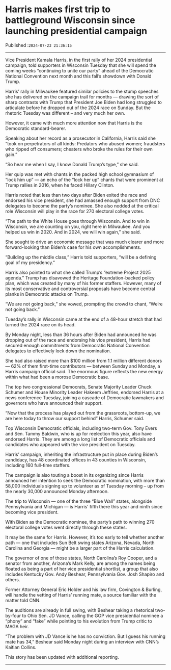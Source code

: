 # Harris makes first trip to battleground Wisconsin since launching presidential campaign

Published :`2024-07-23 21:36:15`

---

Vice President Kamala Harris, in the first rally of her 2024 presidential campaign, told supporters in Wisconsin Tuesday that she will spend the coming weeks “continuing to unite our party” ahead of the Democratic National Convention next month and this fall’s showdown with Donald Trump.

Harris’ rally in Milwaukee featured similar policies to the stump speeches she has delivered on the campaign trail for months — drawing the sort of sharp contrasts with Trump that President Joe Biden had long struggled to articulate before he dropped out of the 2024 race on Sunday. But the rhetoric Tuesday was different – and very much her own.

However, it came with much more attention now that Harris is the Democratic standard-bearer.

Speaking about her record as a prosecutor in California, Harris said she “took on perpetrators of all kinds: Predators who abused women; fraudsters who ripped off consumers; cheaters who broke the rules for their own gain.”

“So hear me when I say, I know Donald Trump’s type,” she said.

Her quip was met with chants in the packed high school gymnasium of “lock him up” — an echo of the “lock her up” chants that were prominent at Trump rallies in 2016, when he faced Hillary Clinton.

Harris noted that less than two days after Biden exited the race and endorsed his vice president, she had amassed enough support from DNC delegates to become the party’s nominee. She also nodded at the critical role Wisconsin will play in the race for 270 electoral college votes.

“The path to the White House goes through Wisconsin. And to win in Wisconsin, we are counting on you, right here in Milwaukee. And you helped us win in 2020. And in 2024, we will win again,” she said.

She sought to drive an economic message that was much clearer and more forward-looking than Biden’s case for his own accomplishments.

“Building up the middle class,” Harris told supporters, “will be a defining goal of my presidency.”

Harris also pointed to what she called Trump’s “extreme Project 2025 agenda.” Trump has disavowed the Heritage Foundation-backed policy plan, which was created by many of his former staffers. However, many of its most conservative and controversial proposals have become central planks in Democratic attacks on Trump.

“We are not going back,” she vowed, prompting the crowd to chant, “We’re not going back.”

Tuesday’s rally in Wisconsin came at the end of a 48-hour stretch that had turned the 2024 race on its head.

By Monday night, less than 36 hours after Biden had announced he was dropping out of the race and endorsing his vice president, Harris had secured enough commitments from Democratic National Convention delegates to effectively lock down the nomination.

She had also raised more than $100 million from 1.1 million different donors — 62% of them first-time contributors — between Sunday and Monday, a Harris campaign official said. The enormous figure reflects the new energy within what had been a morose Democratic base.

The top two congressional Democrats, Senate Majority Leader Chuck Schumer and House Minority Leader Hakeem Jeffries, endorsed Harris at a news conference Tuesday, joining a cascade of Democratic lawmakers and governors who have announced their support.

“Now that the process has played out from the grassroots, bottom-up, we are here today to throw our support behind” Harris, Schumer said.

Top Wisconsin Democratic officials, including two-term Gov. Tony Evers and Sen. Tammy Baldwin, who is up for reelection this year, also have endorsed Harris. They are among a long list of Democratic officials and candidates who appeared with the vice president on Tuesday.

Harris’ campaign, inheriting the infrastructure put in place during Biden’s candidacy, has 48 coordinated offices in 43 counties in Wisconsin, including 160 full-time staffers.

The campaign is also touting a boost in its organizing since Harris announced her intention to seek the Democratic nomination, with more than 58,000 individuals signing up to volunteer as of Tuesday morning – up from the nearly 30,000 announced Monday afternoon.

The trip to Wisconsin — one of the three “Blue Wall” states, alongside Pennsylvania and Michigan — is Harris’ fifth there this year and ninth since becoming vice president.

With Biden as the Democratic nominee, the party’s path to winning 270 electoral college votes went directly through these states.

It may be the same for Harris. However, it’s too early to tell whether another path — one that includes Sun Belt swing states Arizona, Nevada, North Carolina and Georgia — might be a larger part of the Harris calculation.

The governor of one of those states, North Carolina’s Roy Cooper, and a senator from another, Arizona’s Mark Kelly, are among the names being floated as being a part of her vice presidential shortlist, a group that also includes Kentucky Gov. Andy Beshear, Pennsylvania Gov. Josh Shapiro and others.

Former Attorney General Eric Holder and his law firm, Covington & Burling, will handle the vetting of Harris’ running mate, a source familiar with the matter told CNN.

The auditions are already in full swing, with Beshear taking a rhetorical two-by-four to Ohio Sen. JD Vance, calling the GOP vice presidential nominee a “phony” and “fake” while pointing to his evolution from Trump critic to MAGA heir.

“The problem with JD Vance is he has no conviction. But I guess his running mate has 34,” Beshear said Monday night during an interview with CNN’s Kaitlan Collins.

This story has been updated with additional reporting.

---

